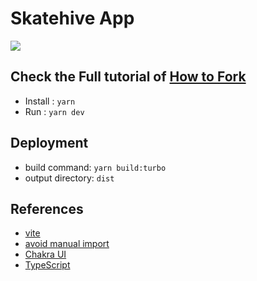 # Skatehive App

![](https://gifdb.com/images/high/pepe-frog-meme-reading-text-nervous-sweat-3m7pw9rg9d3fyf5f.gif)

## Check the Full tutorial of [How to Fork](https://docs.skatehive.app/docs/tutorial-extras/fork-skatehive)

- Install : `yarn`
- Run : `yarn dev`

## Deployment

- build command: `yarn build:turbo`
- output directory: `dist`

## References

- [vite](https://vitejs.dev)
- [avoid manual import](https://vitejs.dev/guide/features.html#jsx)
- [Chakra UI](https://chakra-ui.com/)
- [TypeScript](https://www.typescriptlang.org)
